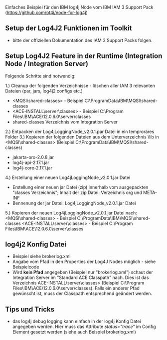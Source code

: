 Einfaches Beispiel für den IBM log4j Node vom IBM IAM 3 Support Pack (https://github.com/ot4i/node-for-log4j)

## Setup der Log4J2 Funktionen im Toolkit 
- bitte der offiziellen Dokumentation des IAM 3 Support Packs folgen. 

## Setup Log4J2 Feature in der Runtime (Integration Node / Integration Server) 
Folgende Schritte sind notwendig: 

1.) Cleanup der folgenden Verzeichnisse - löschen aller IAM 3 relevanten Dateien (par, jars, log4j2 configs etc.) 
- <MQSI\shared-classes> - Beispiel C:\ProgramData\IBM\MQSI\shared-classes
- <ACE-INSTALL\server\classes> - Beispiel C:\Program Files\IBM\ACE\12.0.6.0\server\classes
- shared-classes Verzeichnis vom Integration Server 

2.) Entpacken der Log4jLoggingNode_v2.0.1.par Datei in ein temproräres Folder 
3.) Kopieren der folgenden Dateien aus dem Unterverzeichnis \lib in <MQSI\shared-classes> (Beispiel C:\ProgramData\IBM\MQSI\shared-classes) 
- jakarta-oro-2.0.8.jar 
- log4j-api-2.17.1.jar 
- log4j-core-2.17.1.jar 

4.) Erstellung einer neuen Log4jLoggingNode_v2.0.1.jar Datei 
- Erstellung einer neuen jar Datei (zip) innerhalb vom ausgepackten "classes Verzeichnis"; Inhalt der zip Datei: Verzeichnis org und META-INF 
- Bennenung der jar Datei: Log4jLoggingNode_v2.0.1.jar Datei  

5.) Kopieren der neuen Log4jLoggingNode_v2.0.1.jar Datei nach: 
<MQSI\shared-classes> - Beispiel C:\ProgramData\IBM\MQSI\shared-classes
<ACE-INSTALL\server\classes> - Beispiel C:\Program Files\IBM\ACE\12.0.6.0\server\classes

## log4j2 Konfig Datei 
- Beispiel siehe brokerlog.xml 
- Angabe vom Pfad in den Properties der Log4J Nodes möglich - siehe Beispielcode 
- Wird **kein Pfad** angegeben (Beispiel nur "brokerlog.xml") schaut der Integration Server im "Standard ACE Classpath" nach. Dies ist das Verzeichnis ACE-INSTALL\server\classes> (Beispiel C:\Program Files\IBM\ACE\12.0.6.0\server\classes). Falls ein anderer Pfad gewünscht ist, muss der Classpath entsprechend geändert werden. 

## Tips und Tricks 
- das log4j debug logging kann einfach in der log4j Konfig Datei angegeben werden. Hier muss das  Attribute *status="trace"* im Config Element gesetzt werden (siehe auch Beispiel brokerlog.xml) 
